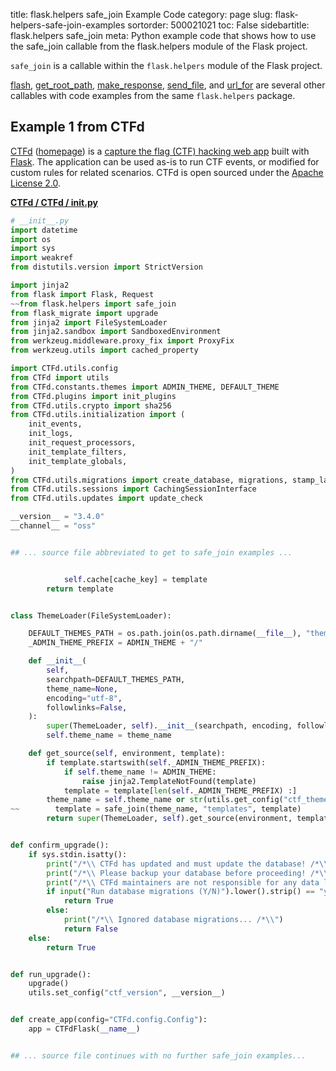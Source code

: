title: flask.helpers safe_join Example Code
category: page
slug: flask-helpers-safe-join-examples
sortorder: 500021021
toc: False
sidebartitle: flask.helpers safe_join
meta: Python example code that shows how to use the safe_join callable from the flask.helpers module of the Flask project.


`safe_join` is a callable within the `flask.helpers` module of the Flask project.

<a href="/flask-helpers-flash-examples.html">flash</a>,
<a href="/flask-helpers-get-root-path-examples.html">get_root_path</a>,
<a href="/flask-helpers-make-response-examples.html">make_response</a>,
<a href="/flask-helpers-send-file-examples.html">send_file</a>,
and <a href="/flask-helpers-url-for-examples.html">url_for</a>
are several other callables with code examples from the same `flask.helpers` package.

## Example 1 from CTFd
[CTFd](https://github.com/CTFd/CTFd)
([homepage](https://ctfd.io/)) is a
[capture the flag (CTF) hacking web app](https://cybersecurity.att.com/blogs/security-essentials/capture-the-flag-ctf-what-is-it-for-a-newbie)
built with [Flask](/flask.html). The application can be used
as-is to run CTF events, or modified for custom rules for related
scenarios. CTFd is open sourced under the
[Apache License 2.0](https://github.com/CTFd/CTFd/blob/master/LICENSE).

[**CTFd / CTFd / __init__.py**](https://github.com/CTFd/CTFd/blob/master/./CTFd/__init__.py)

```python
# __init__.py
import datetime
import os
import sys
import weakref
from distutils.version import StrictVersion

import jinja2
from flask import Flask, Request
~~from flask.helpers import safe_join
from flask_migrate import upgrade
from jinja2 import FileSystemLoader
from jinja2.sandbox import SandboxedEnvironment
from werkzeug.middleware.proxy_fix import ProxyFix
from werkzeug.utils import cached_property

import CTFd.utils.config
from CTFd import utils
from CTFd.constants.themes import ADMIN_THEME, DEFAULT_THEME
from CTFd.plugins import init_plugins
from CTFd.utils.crypto import sha256
from CTFd.utils.initialization import (
    init_events,
    init_logs,
    init_request_processors,
    init_template_filters,
    init_template_globals,
)
from CTFd.utils.migrations import create_database, migrations, stamp_latest_revision
from CTFd.utils.sessions import CachingSessionInterface
from CTFd.utils.updates import update_check

__version__ = "3.4.0"
__channel__ = "oss"


## ... source file abbreviated to get to safe_join examples ...


            self.cache[cache_key] = template
        return template


class ThemeLoader(FileSystemLoader):

    DEFAULT_THEMES_PATH = os.path.join(os.path.dirname(__file__), "themes")
    _ADMIN_THEME_PREFIX = ADMIN_THEME + "/"

    def __init__(
        self,
        searchpath=DEFAULT_THEMES_PATH,
        theme_name=None,
        encoding="utf-8",
        followlinks=False,
    ):
        super(ThemeLoader, self).__init__(searchpath, encoding, followlinks)
        self.theme_name = theme_name

    def get_source(self, environment, template):
        if template.startswith(self._ADMIN_THEME_PREFIX):
            if self.theme_name != ADMIN_THEME:
                raise jinja2.TemplateNotFound(template)
            template = template[len(self._ADMIN_THEME_PREFIX) :]
        theme_name = self.theme_name or str(utils.get_config("ctf_theme"))
~~        template = safe_join(theme_name, "templates", template)
        return super(ThemeLoader, self).get_source(environment, template)


def confirm_upgrade():
    if sys.stdin.isatty():
        print("/*\\ CTFd has updated and must update the database! /*\\")
        print("/*\\ Please backup your database before proceeding! /*\\")
        print("/*\\ CTFd maintainers are not responsible for any data loss! /*\\")
        if input("Run database migrations (Y/N)").lower().strip() == "y":  # nosec B322
            return True
        else:
            print("/*\\ Ignored database migrations... /*\\")
            return False
    else:
        return True


def run_upgrade():
    upgrade()
    utils.set_config("ctf_version", __version__)


def create_app(config="CTFd.config.Config"):
    app = CTFdFlask(__name__)


## ... source file continues with no further safe_join examples...

```

